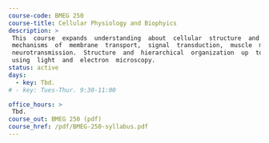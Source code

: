 ```yaml
---
course-code: BMEG 250    
course-title: Cellular Physiology and Biophyics
description: >
 This  course  expands  understanding  about  cellular  structure  and  investigates  fundamental  
 mechanisms  of  membrane  transport,  signal  transduction,  muscle  mechanochemistry  and  
 neurotransmission.  Structure  and  hierarchical  organization  up  to  the  level  of  tissues  are  also  studied
 using  light  and  electron  microscopy.
status: active
days: 
  - key: Tbd. 
# - key: Tues-Thur. 9:30-11:00

office_hours: >
 Tbd.
course_out: BMEG 250 (pdf)
course_href: /pdf/BMEG-250-syllabus.pdf 
---
```

